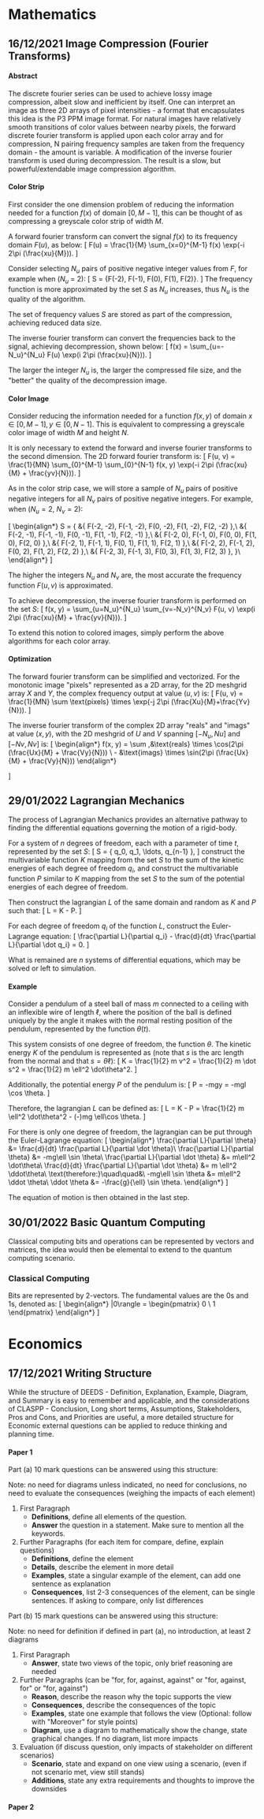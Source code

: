 # Mathematics

## 16/12/2021 Image Compression (Fourier Transforms)

#### Abstract
The discrete fourier series can be used to achieve lossy image compression, albeit
slow and inefficient by itself. One can interpret an image as three 2D arrays of
pixel intensities - a format that encapsulates this idea is the P3 PPM image format.
For natural images have relatively smooth transitions of color values between nearby
pixels, the forward discrete fourier transform is applied upon each color array and for
compression, N pairing frequency samples are taken from the frequency domain - the 
amount is variable. A modification of the inverse fourier transform is used during 
decompression. The result is a slow, but powerful/extendable image compression algorithm.

#### Color Strip

First consider the one dimension problem of reducing the information needed for a function $f(x)$
of domain $[0, M-1]$, this can be thought of as compressing a greyscale color strip of width $M$.

A forward fourier transform can convert the signal $f(x)$ to its frequency domain $F(u)$, as below:
\[
    F(u) = \frac{1}{M} \sum_{x=0}^{M-1} f(x) \exp(-i 2\pi (\frac{xu}{M})).
\]

Consider selecting $N_u$ pairs of positive negative integer values from $F$, for example when ($N_u$ = 2):
\[
    S = \{F(-2), F(-1), F(0), F(1), F(2)\}.
\]
The frequency function is more approximated by the set $S$ as $N_u$ increases, thus $N_u$ is the quality of the algorithm. 

The set of frequency values $S$ are stored as part of the compression, achieving reduced
data size.

The inverse fourier transform can convert the frequencies back to the signal, achieving decompression, shown below:
\[
    f(x) = \sum_{u=-N_u}^{N_u} F(u) \exp(i 2\pi (\frac{xu}{N})).
\]

The larger the integer $N_u$ is, the larger the compressed file size, and the "better" the quality of the decompression image.

#### Color Image
Consider reducing the information needed for a function $f(x, y)$ of domain $x \in [0, M-1], y \in [0, N-1]$. This
is equivalent to compressing a greyscale color image of width $M$ and height $N$.

It is only necessary to extend the forward and inverse fourier transforms to the second dimension. The 2D
forward fourier transform
is:
\[
    F(u, v) = \frac{1}{MN} \sum_{0}^{M-1} \sum_{0}^{N-1} f(x, y) \exp(-i 2\pi (\frac{xu}{M} + \frac{yv}{N})).
\]

As in the color strip case, we will store a sample of $N_u$ pairs of positive negative integers for all
$N_v$ pairs of positive negative integers. For example, when ($N_u = 2$, $N_v = 2$):

\[
\begin{align*}
    S = \{ &\{ F(-2, -2), F(-1, -2), F(0, -2), F(1, -2), F(2, -2) \},\\
            &\{ F(-2, -1), F(-1, -1), F(0, -1), F(1, -1), F(2, -1) \},\\
            &\{ F(-2,  0), F(-1,  0), F(0,  0), F(1,  0), F(2,  0) \},\\
            &\{ F(-2,  1), F(-1,  1), F(0,  1), F(1,  1), F(2,  1) \},\\
            &\{ F(-2,  2), F(-1,  2), F(0,  2), F(1,  2), F(2,  2) \},\\
            &\{ F(-2,  3), F(-1,  3), F(0,  3), F(1,  3), F(2,  3) \},    \}\\
\end{align*}
\]

The higher the integers $N_u$ and $N_v$ are, the most accurate the frequency function $F(u, v)$ is approximated.

To achieve decompression, the inverse fourier transform is performed on the set $S$:
\[
    f(x, y) = \sum_{u=N_u}^{N_u} \sum_{v=-N_v}^{N_v} F(u, v) \exp(i 2\pi (\frac{xu}{M} + \frac{yv}{N})).
\]

To extend this notion to colored images, simply perform the above algorithms for each color array.

#### Optimization

The forward fourier transform can be simplified and vectorized. For the monotonic image "pixels" represented as a 2D array,
for the 2D meshgrid array $X$ and $Y$, the complex frequency output at value $(u, v)$ is:
\[
    F(u, v) = \frac{1}{MN} \sum \text{pixels} \times \exp(-j 2\pi (\frac{Xu}{M}+\frac{Yv}{N})).
\]

The inverse fourier transform of the complex 2D array "reals" and "imags" at value $(x, y)$, with the 2D meshgrid of $U$ and $V$
spanning $[-N_u, Nu]$ and $[-Nv, Nv]$ is:
\[
\begin{align*}
    f(x, y) = \sum \,&\text{reals} \times \cos(2\pi (\frac{Ux}{M} + \frac{Vy}{N})) \\
                - &\text{imags} \times \sin(2\pi (\frac{Ux}{M} + \frac{Vy}{N}))
\end{align*}

\]

## 29/01/2022 Lagrangian Mechanics
The process of Lagrangian Mechanics provides an alternative pathway to finding the differential equations governing the motion of a rigid-body.

For a system of $n$ degrees of freedom, each with a parameter of time $t$, represented by the set $S$:
\[
    S = \{ q_0, q_1, \ldots, q_{n-1} \},
\]
construct the multivariable function $K$ mapping from the set $S$ to the sum of the kinetic energies of each degree of freedom $q_i$, and construct the multivariable function $P$ similar to $K$ mapping from the set $S$ to the sum of the potential energies of each degree of freedom.

Then construct the lagrangian $L$ of the same domain and random as $K$ and $P$ such that:
\[
    L = K - P.
\]

For each degree of freedom $q_i$ of the function $L$, construct the Euler-Lagrange equation:
\[
    \frac{\partial L}{\partial q_i} - \frac{d}{dt} \frac{\partial L}{\partial \dot q_i} = 0.
\]

What is remained are $n$ systems of differential equations, which may be solved or left to simulation.

#### Example
Consider a pendulum of a steel ball of mass $m$ connected to a ceiling with an inflexible wire of length $\ell$, where the position of the ball is defined uniquely by the angle it makes with the normal resting position of the pendulum, represented by the function $\theta(t)$.

This system consists of one degree of freedom, the function $\theta$. The kinetic energy $K$ of the pendulum is represented as (note that $s$ is the arc length from the normal and that $s=\theta \ell$):
\[
    K = \frac{1}{2} m v^2 = \frac{1}{2} m \dot s^2 = \frac{1}{2} m \ell^2 \dot\theta^2.
\]

Additionally, the potential energy $P$ of the pendulum is:
\[
    P = -mgy = -mgl \cos \theta.
\]

Therefore, the lagrangian $L$ can be defined as:
\[
    L = K - P = \frac{1}{2} m \ell^2 \dot\theta^2 - (-)mg \ell\cos \theta.
\]

For there is only one degree of freedom, the lagrangian can be put through the Euler-Lagrange equation:
\[
\begin{align*}
    \frac{\partial L}{\partial \theta} &= \frac{d}{dt} \frac{\partial L}{\partial \dot \theta}\\
    \frac{\partial L}{\partial \theta} &= -mg\ell \sin \theta\\
    \frac{\partial L}{\partial \dot \theta} &= m\ell^2 \dot\theta\\
    \frac{d}{dt} \frac{\partial L}{\partial \dot \theta} &= m \ell^2 \ddot\theta\\
    \text{therefore:}\quad\quad&\\
    -mg\ell \sin \theta &= m\ell^2 \ddot \theta\\
    \ddot \theta &= -\frac{g}{\ell} \sin \theta.
\end{align*}
\]

The equation of motion is then obtained in the last step.


## 30/01/2022 Basic Quantum Computing
Classical computing bits and operations can be represented by vectors and matrices, the idea would then be elemental to extend to the quantum computing scenario.

### Classical Computing
Bits are represented by 2-vectors. The fundamental values are the 0s and 1s, denoted as:
\[
\begin{align*}
    |0\rangle = \begin{pmatrix}
                    0 \\ 
                    1 
                \end{pmatrix}
\end{align*}
\]


# Economics

## 17/12/2021 Writing Structure

While the structure of DEEDS - Definition, Explanation, Example, Diagram, and Summary is easy to remember and applicable,
and the considerations of CLASPP - Conclusion, Long short terms, Assumptions, Stakeholders, Pros and Cons, and Priorities
are useful, a more detailed structure for Economic external questions can be applied to reduce thinking and planning time.

#### Paper 1

Part (a) 10 mark questions can be answered using this structure:

Note: no need for diagrams unless indicated, no need for conclusions, no need to evaluate the consequences (weighing the impacts of each element)

1. First Paragraph
   - **Definitions**, define all elements of the question.
   - **Answer** the question in a statement. Make sure to mention all the keywords.
2. Further Paragraphs (for each item for compare, define, explain questions)
   - **Definitions**, define the element
   - **Details**, describe the element in more detail
   - **Examples**, state a singular example of the element, can add one sentence as explanation
   - **Consequences**, list 2-3 consequences of the element, can be single sentences. If asking to compare, only list differences

Part (b) 15 mark questions can be answered using this structure:

Note: no need for definition if defined in part (a), no introduction, at least 2 diagrams

1. First Paragraph
   - **Answer**, state two views of the topic, only brief reasoning are needed
2. Further Paragraphs (can be "for, for, against, against" or "for, against, for" or "for, against")
   - **Reason**, describe the reason why the topic supports the view
   - **Consequences**, describe the consequences of the topic
   - **Examples**, state one example that follows the view (Optional: follow with "Moreover" for style points)
   - **Diagram**, use a diagram to mathematically show the change, state graphical changes. If no diagram, list more impacts
3. Evaluation (if discuss question, only impacts of stakeholder on different scenarios)
   - **Scenario**, state and expand on one view using a scenario, (even if not scenario met, view still stands)
   - **Additions**, state any extra requirements and thoughts to improve the downsides
   

#### Paper 2
